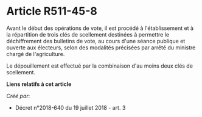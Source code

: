 # Article R511-45-8

Avant le début des opérations de vote, il est procédé à l'établissement et à la répartition de trois clés de scellement
destinées à permettre le déchiffrement des bulletins de vote, au cours d'une séance publique et ouverte aux électeurs, selon
des modalités précisées par arrêté du ministre chargé de l'agriculture.

Le dépouillement est effectué par la combinaison d'au moins deux clés de scellement.

**Liens relatifs à cet article**

_Créé par_:

  - Décret n°2018-640 du 19 juillet 2018 - art. 3
